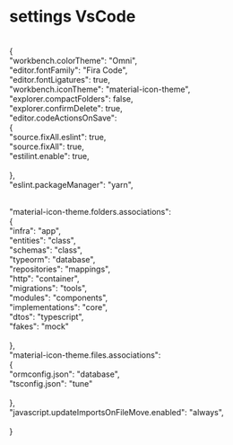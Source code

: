 # settings VsCode
</br> { </br>
    "workbench.colorTheme": "Omni",</br>
    "editor.fontFamily": "Fira Code",</br>
    "editor.fontLigatures": true,</br>
    "workbench.iconTheme": "material-icon-theme",</br>
    "explorer.compactFolders": false,</br>
    "explorer.confirmDelete": true,</br>
    "editor.codeActionsOnSave": </br>{</br>
      "source.fixAll.eslint": true,</br>
      "source.fixAll": true,</br>
      "estilint.enable": true,</br>
  </br>},</br>
  "eslint.packageManager": "yarn",</br>

  </br>"material-icon-theme.folders.associations": </br>{</br>
    "infra": "app",</br>
    "entities": "class",</br>
    "schemas": "class",</br>
    "typeorm": "database",</br>
    "repositories": "mappings",</br>
    "http": "container",</br>
    "migrations": "tools",</br>
    "modules": "components",</br>
    "implementations": "core",</br>
    "dtos": "typescript",</br>
    "fakes": "mock"</br>
  </br>},</br>
  "material-icon-theme.files.associations": </br>{</br>
    "ormconfig.json": "database",</br>
    "tsconfig.json": "tune"</br>
  </br>},</br>
  "javascript.updateImportsOnFileMove.enabled": "always",</br>
</br>}
